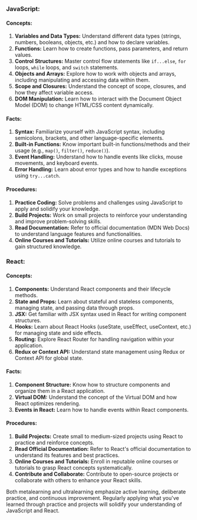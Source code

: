 ### JavaScript:

#### Concepts:

1. **Variables and Data Types:** Understand different data types (strings, numbers, booleans, objects, etc.) and how to declare variables.
2. **Functions:** Learn how to create functions, pass parameters, and return values.
3. **Control Structures:** Master control flow statements like `if...else`, `for` loops, `while` loops, and `switch` statements.
4. **Objects and Arrays:** Explore how to work with objects and arrays, including manipulating and accessing data within them.
5. **Scope and Closures:** Understand the concept of scope, closures, and how they affect variable access.
6. **DOM Manipulation:** Learn how to interact with the Document Object Model (DOM) to change HTML/CSS content dynamically.

#### Facts:

1. **Syntax:** Familiarize yourself with JavaScript syntax, including semicolons, brackets, and other language-specific elements.
2. **Built-in Functions:** Know important built-in functions/methods and their usage (e.g., `map()`, `filter()`, `reduce()`).
3. **Event Handling:** Understand how to handle events like clicks, mouse movements, and keyboard events.
4. **Error Handling:** Learn about error types and how to handle exceptions using `try...catch`.

#### Procedures:

1. **Practice Coding:** Solve problems and challenges using JavaScript to apply and solidify your knowledge.
2. **Build Projects:** Work on small projects to reinforce your understanding and improve problem-solving skills.
3. **Read Documentation:** Refer to official documentation (MDN Web Docs) to understand language features and functionalities.
4. **Online Courses and Tutorials:** Utilize online courses and tutorials to gain structured knowledge.

### React:

#### Concepts:

1. **Components:** Understand React components and their lifecycle methods.
2. **State and Props:** Learn about stateful and stateless components, managing state, and passing data through props.
3. **JSX:** Get familiar with JSX syntax used in React for writing component structures.
4. **Hooks:** Learn about React Hooks (useState, useEffect, useContext, etc.) for managing state and side effects.
5. **Routing:** Explore React Router for handling navigation within your application.
6. **Redux or Context API:** Understand state management using Redux or Context API for global state.

#### Facts:

1. **Component Structure:** Know how to structure components and organize them in a React application.
2. **Virtual DOM:** Understand the concept of the Virtual DOM and how React optimizes rendering.
3. **Events in React:** Learn how to handle events within React components.

#### Procedures:

1. **Build Projects:** Create small to medium-sized projects using React to practice and reinforce concepts.
2. **Read Official Documentation:** Refer to React's official documentation to understand its features and best practices.
3. **Online Courses and Tutorials:** Enroll in reputable online courses or tutorials to grasp React concepts systematically.
4. **Contribute and Collaborate:** Contribute to open-source projects or collaborate with others to enhance your React skills.

Both metalearning and ultralearning emphasize active learning, deliberate practice, and continuous improvement. Regularly applying what you've learned through practice and projects will solidify your understanding of JavaScript and React.


